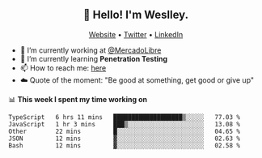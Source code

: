 <h2 align="center">👋 Hello! I'm Weslley.</h2>
<p align="center">
  <a href="http://weslleyneri.com.br">Website</a> •
  <a href="https://twitter.com/Weslley_Neri">Twitter</a> •
  <a href="https://www.linkedin.com/in/weslley-neri-3658908b">LinkedIn</a>
</p>


- 🔭 I’m currently working at [@MercadoLibre](https://github.com/mercadolibre)
- 🌱 I’m currently learning **Penetration Testing**
- 📫 How to reach me: [here](mailto:weslley39@gmail.com)
- ☁️ Quote of the moment: "Be good at something, get good or give up"

📊 **This week I spent my time working on**
<!--START_SECTION:waka-->
```text
TypeScript   6 hrs 11 mins   ███████████████████▒░░░░░   77.03 % 
JavaScript   1 hr 3 mins     ███▒░░░░░░░░░░░░░░░░░░░░░   13.08 % 
Other        22 mins         █░░░░░░░░░░░░░░░░░░░░░░░░   04.65 % 
JSON         12 mins         ▓░░░░░░░░░░░░░░░░░░░░░░░░   02.63 % 
Bash         12 mins         ▓░░░░░░░░░░░░░░░░░░░░░░░░   02.58 % 
```
<!--END_SECTION:waka-->

<!-- Inspired by https://github.com/gruselhaus/gruselhaus -->